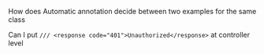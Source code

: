 How does Automatic annotation decide between two examples for the same class

Can I put `/// <response code="401">Unauthorized</response>` at controller level
